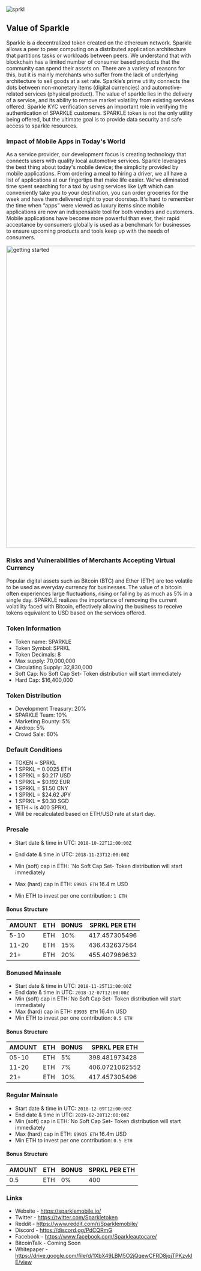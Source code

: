![sprkl](https://user-images.githubusercontent.com/42134382/49962911-759f7200-fecb-11e8-99f2-0485fe304163.png)


## Value of Sparkle 
Sparkle is a decentralized token created on the ethereum network. Sparkle allows a peer to peer computing on a distributed application architecture that partitions tasks or workloads between peers. We understand that with blockchain has a limited number of consumer based products that the community can spend their assets on. There are a variety of reasons for this, but it is mainly merchants who suffer from the lack of underlying architecture to sell goods at a set rate. Sparkle’s prime utility connects the dots between non-monetary items (digital currencies) and automotive-related services (physical product). The value of sparkle lies in the delivery of a service, and its ability to remove market volatility from existing services offered. Sparkle KYC verification serves an important role in verifying the authentication of SPARKLE customers. SPARKLE token is not the only utility being offered, but the ultimate goal is to provide data security and safe access to sparkle resources.

### Impact of Mobile Apps in Today's World
As a service provider, our development focus is creating technology that connects users with quality local automotive services. Sparkle leverages the best thing about today's mobile device; the simplicity provided by mobile applications. From ordering a meal to hiring a driver, we all have a list of applications at our fingertips that make life easier. We’ve eliminated time spent searching for a taxi by using services like Lyft which can conveniently take you to your destination, you can order groceries for the week and have them delivered right to your doorstep. It's hard to remember the time when “apps” were viewed as luxury items since mobile applications are now an indispensable tool for both vendors and customers. Mobile applications have become more powerful than ever, their rapid acceptance by consumers globally is used as a benchmark for businesses to ensure upcoming products and tools keep up with the needs of consumers.

<img width="804" alt="getting started" src="https://user-images.githubusercontent.com/42134382/50058265-a0d3cc80-012a-11e9-891a-bcf352a15516.PNG">


### Risks and Vulnerabilities of Merchants Accepting Virtual Currency
Popular digital assets such as Bitcoin (BTC) and Ether (ETH) are too volatile to be used as everyday currency for businesses. The value of a bitcoin often experiences large fluctuations, rising or falling by as much as 5% in a single day. SPARKLE realizes the importance of removing the current volatility faced with Bitcoin, effectively allowing the business to receive tokens equivalent to USD based on the services offered.


### Token Information
* Token name: SPARKLE
* Token Symbol: SPRKL
* Token Decimals: 8 
* Max supply: 70,000,000 
* Circulating Supply: 32,830,000 
* Soft Cap: No Soft Cap Set- Token distribution will start immediately  
* Hard Cap:  $16,400,000

### Token Distribution
* Development Treasury: 20%
* SPARKLE Team: 10%
* Marketing Bounty: 5%
* Airdrop: 5%
* Crowd Sale: 60% 

### Default Conditions

* TOKEN  = SPRKL
* 1 SPRKL = 0.0025 ETH 
* 1 SPRKL = $0.217 USD
* 1 SPRKL = $0.192 EUR
* 1 SPRKL = $1.50  CNY
* 1 SPRKL = $24.62 JPY
* 1 SPRKL = $0.30  SGD
* 1ETH ~ is 400 SPRKL
* Will be recalculated based on ETH/USD rate at start day.



### Presale

* Start date & time in UTC:  `2018-10-22T12:00:00Z `
* End date   & time in UTC: `2018-11-23T12:00:00Z`

* Min (soft) cap in ETH: `No Soft Cap Set- Token distribution will start immediately 
* Max (hard) cap in ETH: `69935 ETH` 16.4 m USD
* Min ETH to invest per one contribution: `1 ETH`

#### Bonus Structure
| AMOUNT | ETH | BONUS | SPRKL PER ETH |
|--------|-----|-------|---------------|
| 5-10   | ETH | 10%   | 417.457305496 |
| 11-20  | ETH | 15%   | 436.432637564 |
| 21+    | ETH | 20%   | 455.407969632 |

### Bonused Mainsale 
* Start date & time in UTC: `2018-11-25T12:00:00Z` 
* End date   & time in UTC: `2018-12-07T12:00:00Z` 
* Min (soft) cap in ETH:`No Soft Cap Set- Token distribution will start immediately 
* Max (hard) cap in ETH: `69935 ETH` 16.4m USD
* Min ETH to invest per one contribution: `0.5 ETH`

#### Bonus Structure
| AMOUNT | ETH | BONUS | SPRKL PER ETH |
|--------|-----|-------|---------------|
| 05-10  | ETH | 5%    | 398.481973428 |
| 11-20  | ETH | 7%    | 406.0721062552|
| 21+    | ETH | 10%   | 417.457305496 |

### Regular Mainsale

* Start date & time in UTC: `2018-12-09T12:00:00Z`
* End date   & time in UTC: `2019-02-28T12:00:00Z`
* Min (soft) cap in ETH:`No Soft Cap Set- Token distribution will start immediately  
* Max (hard) cap in ETH: `69935 ETH` 16.4m USD
* Min ETH to invest per one contribution: `0.5 ETH`

#### Bonus Structure
| AMOUNT | ETH | BONUS | SPRKL PER ETH |
|--------|-----|-------|---------------|
| 0.5    | ETH | 0%    | 400           |


### Links
* Website - https://sparklemobile.io/ 
* Twitter - https://twitter.com/Sparkletoken 
* Reddit - https://www.reddit.com/r/Sparklemobile/
* Discord -  https://discord.gg/PdCQRmG
* Facebook - https://www.facebook.com/Sparkleautocare/ 
* BitcoinTalk - Coming Soon
* Whitepaper - https://drive.google.com/file/d/1XbX49LBM5O2jQqewCFRD8jqjTPKzvkIE/view

